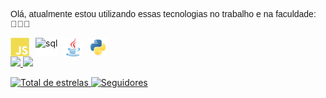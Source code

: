 
<p style="font-family: 'Aptos Narrow', sans-serif;">
  Olá, atualmente estou utilizando essas tecnologias no trabalho e na faculdade: 👨🏽‍💻
</p>

<div align="left" style="display: flex; align-items: center; gap: 10px; flex-wrap: wrap;">
    </a>
    <img alt="JavaScript" title="JavaScript" height="30" src="https://raw.githubusercontent.com/devicons/devicon/master/icons/javascript/javascript-plain.svg">
     <img alt="sql" title="sqlServer" height="30" style="background-color: white" src="https://cdn.worldvectorlogo.com/logos/microsoft-sql-server-1.svg">
    <img alt="Java" title="Java" height="30" src="https://raw.githubusercontent.com/devicons/devicon/master/icons/java/java-original.svg">
    <img alt="Python" title="Python" height="30" src="https://raw.githubusercontent.com/devicons/devicon/master/icons/python/python-original.svg">
</div>
<div align="left">
  <a href="https://github.com/kbatista7">
  <img height="180em" src="https://github-readme-stats.vercel.app/api?username=Kbatista7&show_icons=true&theme=tokyonight&include_all_commits=true&count_private=true&cache_seconds=60"/>
  <img height="180em" src="https://github-readme-stats.vercel.app/api/top-langs/?username=Kbatista7&layout=compact&langs_count=7&theme=tokyonight&cache_seconds=60"/>
</div>

<p align="left">
    <a href="https://github.com/Kbatista7?tab=repositories&sort=stargazers">
        <img 
            alt="Total de estrelas" title="Total de estrelas GitHub" 
            src="https://custom-icon-badges.demolab.com/github/stars/kbatista7?color=55960c&style=for-the-badge&labelColor=488207&logo=star&label=estrelas&cache_seconds=60" />
    </a>
    <a href="https://github.com/Kbatista7?tab=followers">
        <img alt="Seguidores" title="Me siga no GitHub " 
            src="https://custom-icon-badges.demolab.com/github/followers/Kbatista7?color=236ad3&labelColor=1155ba&style=for-the-badge&logo=github&label=Seguidores&logoColor=white&cache_seconds=60" />
    </a>
</p>
